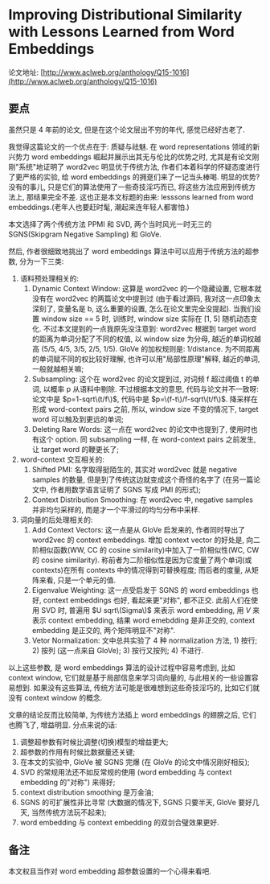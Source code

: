 # Improving Distributional Similarity with Lessons Learned from Word Embeddings

论文地址: [http://www.aclweb.org/anthology/Q15-1016](http://www.aclweb.org/anthology/Q15-1016)

## 要点

虽然只是 4 年前的论文, 但是在这个论文层出不穷的年代, 感觉已经好古老了.

我觉得这篇论文的一个优点在于: 质疑与祛魅. 在 word representations 领域的新兴势力 word embeddings 崛起并展示出其无与伦比的优势之时, 尤其是有论文刚刚"系统"地证明了 word2vec 明显优于传统方法, 作者们本着科学的怀疑态度进行了更严格的实验, 给 word embeddings 的拥趸们来了一记当头棒喝. 明显的优势? 没有的事儿, 只是它们的算法使用了一些奇技淫巧而已, 将这些方法应用到传统方法上, 那结果完全不差. 这也正是本文标题的由来: lesssons learned from word embeddings.\(老年人也要赶时髦, 潮起来连年轻人都害怕.\)

本文选择了两个传统方法 PPMI 和 SVD, 两个当时风光一时无三的 SGNS\(Skipgram Negative Sampling\) 和 GloVe.

然后, 作者很细致地挑出了 word embeddings 算法中可以应用于传统方法的超参数, 分为一下三类:

1. 语料预处理相关的:
   1. Dynamic Context Window: 这算是 word2vec 的一个隐藏设置, 它根本就没有在 word2vec 的两篇论文中提到过 \(由于看过源码, 我对这一点印象太深刻了, 变量名是 b, 这么重要的设置, 怎么在论文里完全没提起\). 当我们设置 window size == 5 时, 训练时, window size 实际在 \[1, 5\] 随机动态变化. 不过本文提到的一点我原先没注意到: word2vec 根据到 target word 的距离为单词分配了不同的权值, 以 window size 为分母, 越近的单词权越高 \(5/5, 4/5, 3/5, 2/5, 1/5\). GloVe 的加权规则是: 1/distance. 为不同距离的单词赋不同的权比较好理解, 也许可以用"局部性原理"解释, 越近的单词, 一般就越相关嘛;
   2. Subsampling: 这个在 word2vec 的论文提到过, 对词频 f 超过阈值 t 的单词, 以概率 p 从语料中剔除. 不过根据本文的意思, 代码与论文并不一致呀: 论文中是 $p=1-sqrt\(t/f\)$, 代码中是 $p=\(f-t\)/f-sqrt\(t/f\)$. 降采样在形成 word-context pairs 之前, 所以, window size 不变的情况下, target word 可以触及到更远的单词;
   3. Deleting Rare Words: 这一点在 word2vec 的论文中也提到了, 使用时也有这个 option. 同 subsampling 一样, 在 word-context pairs 之前发生, 让 target word 的鞭更长了;
2. word-context 交互相关的:
   1. Shifted PMI: 名字取得挺陌生的, 其实对 word2vec 就是 negative samples 的数量, 但是到了传统这边就变成这个奇怪的名字了 \(在另一篇论文中, 作者用数学语言证明了 SGNS 写成 PMI 的形式\);
   2. Context Distribution Smoothing: 在 word2vec 中, negative samples 并非均匀采样的, 而是才一个平滑过的均匀分布中采样.
3. 词向量的后处理相关的:
   1. Add Context Vectors: 这一点是从 GloVe 启发来的, 作者同时导出了 word2vec 的 context embeddings. 增加 context vector 的好处是, 向二阶相似函数\(WW, CC 的 cosine similarity\)中加入了一阶相似性\(WC, CW 的 cosine similarity\). 称前者为二阶相似性是因为它度量了两个单词\(或 contexts\)在所有 contexts 中的情况得到可替换程度; 而后者的度量, 从矩阵来看, 只是一个单元的值.
   2. Eigenvalue Weighting: 这一点受启发于 SGNS 的 word embeddings 也好, context embeddings 也好, 看起来更"对称", 都不正交. 此前人们在使用 SVD 时, 普遍用 $U sqrt\(Sigma\)$ 来表示 word embedding, 用 $V$ 来表示 context embedding, 结果 word emebdding 是非正交的, context embedding 是正交的, 两个矩阵明显不"对称".
   3. Vetor Normalization: 文中总共实验了 4 种 normalization 方法, 1\) 按行; 2\) 按列 \(这一点来自 GloVe\); 3\) 按行又按列; 4\) 不进行.

以上这些参数, 是 word embeddings 算法的设计过程中容易考虑到, 比如 context window, 它们就是基于局部信息来学习词向量的, 与此相关的一些设置容易想到. 如果没有这些算法, 传统方法可能是很难想到这些奇技淫巧的, 比如它们就没有 context window 的概念.

文章的结论反而比较简单, 为传统方法插上 word embeddings 的翅膀之后, 它们也腾飞了, 增益明显. 分点来说的话:

1. 调整超参数有时候比调整\(切换\)模型的增益更大;
2. 超参数的作用有时候比数据量还关键;
3. 在本文的实验中, GloVe 被 SGNS 完爆 \(在 GloVe 的论文中情况刚好相反\);
4. SVD 的常规用法还不如反常规的使用 \(word embedding 与 context embedding 的"对称"\) 来得好;
5. context distribution smoothing 是万金油;
6. SGNS 的可扩展性非比寻常 \(大数据的情况下, SGNS 只要半天, GloVe 要好几天, 当然传统方法玩不起来\);
7. word embedding 与 context embedding 的双剑合璧效果更好.

## 备注

本文权且当作对 word embedding 超参数设置的一个心得来看吧.

